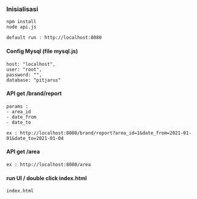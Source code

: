 ### Inisialisasi
    npm install
    node api.js

    default run : http://localhost:8080
    
#### Config Mysql (file mysql.js)
    host: "localhost",
    user: "root", 
    password: "",
    database: "pitjarus"

#### API get /brand/report
    params :
	- area_id
	- date_from
	- date_to

    ex : http://localhost:8080/brand/report?area_id=1&date_from=2021-01-01&date_to=2021-01-04

#### API get /area
    ex : http://localhost:8080/area

#### run UI / double click index.html
    index.html
